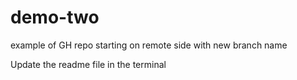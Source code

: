 # demo-two
example of GH repo starting on remote side with new branch name

Update the readme file in the terminal
